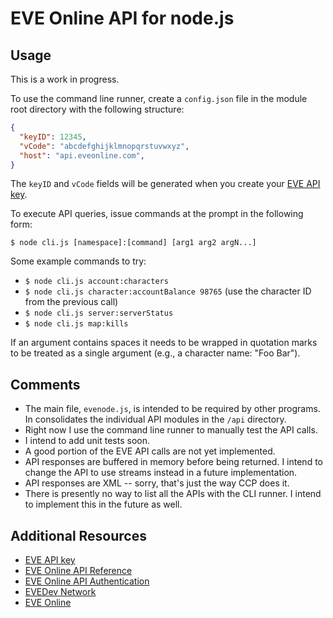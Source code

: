 # EVE Online API for node.js


## Usage ##

This is a work in progress.

To use the command line runner, create a `config.json` file in the module root directory with the following structure:

```json
{
  "keyID": 12345,
  "vCode": "abcdefghijklmnopqrstuvwxyz",
  "host": "api.eveonline.com",
}
```

The `keyID` and `vCode` fields will be generated when you create your [EVE API key](https://support.eveonline.com/api).

To execute API queries, issue commands at the prompt in the following form:

```
$ node cli.js [namespace]:[command] [arg1 arg2 argN...]
```

Some example commands to try:

- `$ node cli.js account:characters`
- `$ node cli.js character:accountBalance 98765` (use the character ID from the previous call)
- `$ node cli.js server:serverStatus`
- `$ node cli.js map:kills`

If an argument contains spaces it needs to be wrapped in quotation marks to be treated as a single argument (e.g., a character name: "Foo Bar").

## Comments ##

- The main file, `evenode.js`, is intended to be required by other programs. In consolidates the individual API modules in the `/api` directory.
- Right now I use the command line runner to manually test the API calls.
- I intend to add unit tests soon.
- A good portion of the EVE API calls are not yet implemented.
- API responses are buffered in memory before being returned. I intend to change the API to use streams instead in a future implementation.
- API responses are XML -- sorry, that's just the way CCP does it.
- There is presently no way to list all the APIs with the CLI runner. I intend to implement this in the future as well.

## Additional Resources ##

- [EVE API key](https://support.eveonline.com/api)
- [EVE Online API Reference](http://wiki.eve-id.net/APIv2_Page_Index)
- [EVE Online API Authentication](http://wiki.eve-id.net/API#Authentication)
- [EVEDev Network](http://wiki.eve-id.net/Main_Page)
- [EVE Online](http://www.eveonline.com/)

